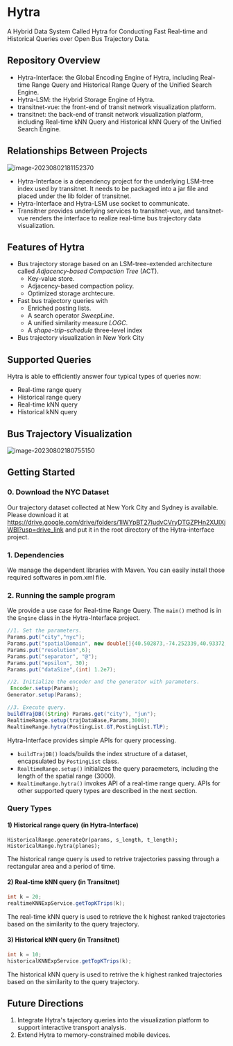 # Hytra

A Hybrid Data System Called Hytra for Conducting Fast Real-time and Historical Queries over Open Bus Trajectory Data.

## Repository Overview

- Hytra-Interface: the Global Encoding Engine of Hytra, including Real-time Range Query and Historical Range Query of the Unified Search Engine.
- Hytra-LSM: the Hybrid Storage Engine of Hytra.
- transitnet-vue: the front-end of transit network visualization platform.
- transitnet: the back-end of transit network visualization platform, including Real-time kNN Query and Historical kNN Query of the Unified Search Engine.

## Relationships Between Projects

![image-20230802181152370](C:\Users\Ria\AppData\Roaming\Typora\typora-user-images\image-20230802181152370.png)

- Hytra-Interface is a dependency project for the underlying LSM-tree index used by transitnet. It needs to be packaged into a jar file and placed under the lib folder of transitnet.
- Hytra-Interface and Hytra-LSM use socket to communicate.
- Transitner provides underlying services to transitnet-vue, and tansitnet-vue renders the interface to realize real-time bus trajectory data visualization.

<!--Each project has its own .md file that describes their specific content and use.-->

## Features of Hytra

* Bus trajectory storage based on an LSM-tree-extended architecture called *Adjacency-based Compaction Tree* (ACT).
  * Key-value store.
  * Adjacency-based compaction policy.
  * Optimized storage archtecure.
* Fast bus trajectory queries with
  * Enriched posting lists.
  * A search operator *SweepLine*.
  * A unified similarity measure *LOGC*.
  * A *shape-trip-schedule* three-level index
* Bus trajectory visualization in New York City

## Supported Queries

Hytra is able to efficiently answer four typical types of queries now:

* Real-time range query
* Historical range query
* Real-time kNN query
* Historical kNN query

## Bus Trajectory Visualization

![image-20230802180755150](C:\Users\Ria\AppData\Roaming\Typora\typora-user-images\image-20230802180755150.png)

## Getting Started

### 0. Download the NYC Dataset

Our trajectory dataset collected at New York City and Sydney is available.  Please download it at https://drive.google.com/drive/folders/1lWYpBT27IudvCVryDTGZPHn2XUIXjWBl?usp=drive_link and put it in the root directory of the Hytra-interface project. 

### 1. Dependencies

We manage the dependent libraries with Maven. You can easily install those required softwares in pom.xml file.

### 2. Running the sample program

We provide a use case for Real-time Range Query. The `main()` method is in the `Engine` class in the Hytra-Interface project.

```java
//1. Set the parameters.     
Params.put("city","nyc");     
Params.put("spatialDomain", new double[]{40.502873,-74.252339,40.93372,-73.701241});        
Params.put("resolution",6);        
Params.put("separator", "@");        
Params.put("epsilon", 30);        
Params.put("dataSize",(int) 1.2e7);

//2. Initialize the encoder and the generator with parameters.
 Encoder.setup(Params);
Generator.setup(Params);

//3. Execute query.
buildTrajDB((String) Params.get("city"), "jun");
RealtimeRange.setup(trajDataBase,Params,3000);
RealtimeRange.hytra(PostingList.GT,PostingList.TlP);
```

Hytra-Interface provides simple APIs for query processing.

* `buildTrajDB()` loads/builds the index structure of a dataset, encapsulated by `PostingList` class.
* `RealtimeRange.setup()` initializes the query paraemeters, including the length of the spatial range (3000).
* `RealtimeRange.hytra()` invokes API of a real-time range query. APIs for other supported query types are described in the next section.

### Query Types

#### 1) Historical range query (in Hytra-Interface)

```
HistoricalRange.generateQr(params, s_length, t_length);
HistoricalRange.hytra(planes);
```

The historical range query is used to retrive trajectories passing through a rectangular area and a period of time.

#### 2) Real-time kNN query (in Transitnet)

```java
int k = 20;
realtimeKNNExpService.getTopKTrips(k);
```

The real-time kNN query is used to retrieve the k highest ranked trajectories based on the similarity to the query trajectory. 

#### 3) Historical kNN query (in Transitnet)

```java
int k = 10;
historicalKNNExpService.getTopKTrips(k);
```

The historical kNN query is used to retrive the k highest ranked trajectories based on the similarity to the query trajectory. 

## Future Directions

1. Integrate Hytra's tajectory queries into the visualization platform to support interactive transport analysis.
2. Extend Hytra to memory-constrained mobile devices.
